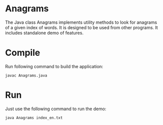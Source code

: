 # Anagrams
The Java class Anagrams implements utility methods to look for anagrams of a given index of words.
It is designed to be used from other programs. It includes standalone demo of features.

# Compile
Run following command to build the application:
```
javac Anagrams.java
```

# Run
Just use the following command to run the demo:
```
java Anagrams index_en.txt
```

